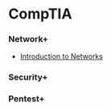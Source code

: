 # CompTIA
### Network+
<ul>
  <li><a href="https://github.com/Deilis/CompTIA/tree/main/Network%2B/C1.%20Introduction%20to%20Networks">Introduction to Networks</a></li>
</ul>


### Security+

### Pentest+
